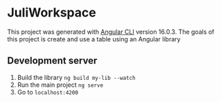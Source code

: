 # JuliWorkspace

This project was generated with [Angular CLI](https://github.com/angular/angular-cli) version 16.0.3. The goals of this project is create and use a table using an Angular library

## Development server

1. Build the library `ng build my-lib --watch`
2. Run the main project `ng serve`
3. Go to `localhost:4200`
